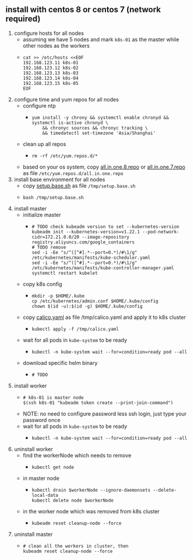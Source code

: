 ## install with centos 8 or centos 7 (network required)

1. configure hosts for all nodes
    * assuming we have 5 nodes and mark `k8s-01` as the master while other nodes as the workers
    * ```shell
      cat >> /etc/hosts <<EOF
      192.168.123.11 k8s-01
      192.168.123.12 k8s-02
      192.168.123.13 k8s-03
      192.168.123.14 k8s-04
      192.168.123.15 k8s-05
      EOF
      ```
2. configure time and yum repos for all nodes
    * configure ntp
        + ```shell
          yum install -y chrony && systemctl enable chronyd && systemctl is-active chronyd \
              && chronyc sources && chronyc tracking \
              && timedatectl set-timezone 'Asia/Shanghai'
          ```
    * clean up all repos
        + ```shell
          rm -rf /etc/yum.repos.d/*
          ```
    * based on your os system, copy [all.in.one.8.repo](../resources/all.in.one.8.repo.md)
      or [all.in.one.7.repo](../resources/all.in.one.7.repo.md) as file `/etc/yum.repos.d/all.in.one.repo`
3. install base environment for all nodes
    * copy [setup.base.sh](../resources/setup.base.sh.md) as file `/tmp/setup.base.sh`
    * ```shell
      bash /tmp/setup.base.sh
      ```
4. install master
    * initialize master
        + ```shell
          # TODO check kubeadm version to set --kubernetes-version
          kubeadm init --kubernetes-version=v1.22.1 --pod-network-cidr=172.21.0.0/20 --image-repository registry.aliyuncs.com/google_containers
          # TODO remove
          sed -i -Ee "s/^([^#].*--port=0.*)/#\1/g" /etc/kubernetes/manifests/kube-scheduler.yaml
          sed -i -Ee "s/^([^#].*--port=0.*)/#\1/g" /etc/kubernetes/manifests/kube-controller-manager.yaml
          systemctl restart kubelet
          ```
    * copy k8s config
        + ```shell
          mkdir -p $HOME/.kube
          cp /etc/kubernetes/admin.conf $HOME/.kube/config
          chown $(id -u):$(id -g) $HOME/.kube/config
          ```
    * copy [calico.yaml](../resources/calico.yaml.md) as file /tmp/calico.yaml and apply it to k8s cluster
        + ```shell
          kubectl apply -f /tmp/calico.yaml
          ```
    * wait for all pods in `kube-system` to be ready
        + ```shell
          kubectl -n kube-system wait --for=condition=ready pod --all
          ```
    * download specific helm binary
        + ```shell
          # TODO
          ```
5. install worker
    * ```shell
      # k8s-01 is master node
      $(ssh k8s-01 "kubeadm token create --print-join-command")
      ```
    * NOTE: no need to configure password less ssh login, just type your password once
    * wait for all pods in `kube-system` to be ready
        + ```shell
          kubectl -n kube-system wait --for=condition=ready pod --all
          ```
6. uninstall worker
    * find the workerNode which needs to remove
        + ```shell
          kubectl get node
          ```
    * in master node
        + ```shell
          kubectl drain $workerNode --ignore-daemonsets --delete-local-data
          kubectl delete node $workerNode
          ```
    * in the worker node which was removed from k8s cluster
        + ```shell
          kubeadm reset cleanup-node --force
          ```
7. uninstall master
    * ```shell
      # clean all the workers in cluster, then
      kubeadm reset cleanup-node --force
      ```
